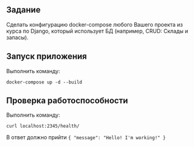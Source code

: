 ## Задание

Cделать конфигурацию docker-compose любого Вашего проекта из курса по Django, который использует БД (например, CRUD: Склады и запасы).

## Запуск приложения
Выполнить команду: 

```docker-compose up -d --build```

## Проверка работоспособности
Выполнить команду: 

```curl localhost:2345/health/```

В ответ должно прийти 
`{
    "message": "Hello! I'm working!"
}
`